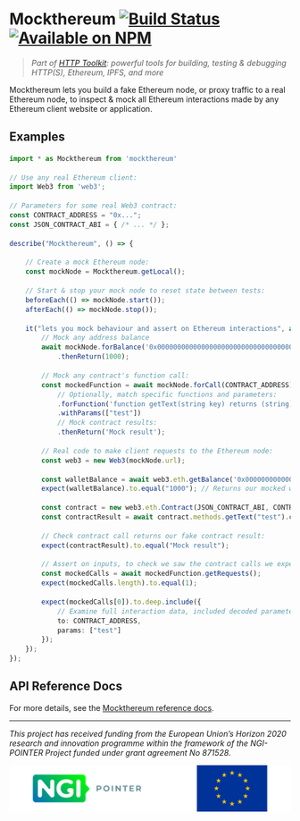 # Mockthereum [![Build Status](https://github.com/httptoolkit/mockthereum/workflows/CI/badge.svg)](https://github.com/httptoolkit/mockthereum/actions) [![Available on NPM](https://img.shields.io/npm/v/mockthereum.svg)](https://npmjs.com/package/mockthereum)

> _Part of [HTTP Toolkit](https://httptoolkit.tech): powerful tools for building, testing & debugging HTTP(S), Ethereum, IPFS, and more_

Mockthereum lets you build a fake Ethereum node, or proxy traffic to a real Ethereum node, to inspect & mock all Ethereum interactions made by any Ethereum client website or application.

## Examples

```typescript
import * as Mockthereum from 'mockthereum'

// Use any real Ethereum client:
import Web3 from 'web3';

// Parameters for some real Web3 contract:
const CONTRACT_ADDRESS = "0x...";
const JSON_CONTRACT_ABI = { /* ... */ };

describe("Mockthereum", () => {

    // Create a mock Ethereum node:
    const mockNode = Mockthereum.getLocal();

    // Start & stop your mock node to reset state between tests:
    beforeEach(() => mockNode.start());
    afterEach(() => mockNode.stop());

    it("lets you mock behaviour and assert on Ethereum interactions", async () => {
        // Mock any address balance
        await mockNode.forBalance('0x0000000000000000000000000000000000000001')
            .thenReturn(1000);

        // Mock any contract's function call:
        const mockedFunction = await mockNode.forCall(CONTRACT_ADDRESS) // Match any contract address
            // Optionally, match specific functions and parameters:
            .forFunction('function getText(string key) returns (string)')
            .withParams(["test"])
            // Mock contract results:
            .thenReturn('Mock result');

        // Real code to make client requests to the Ethereum node:
        const web3 = new Web3(mockNode.url);

        const walletBalance = await web3.eth.getBalance('0x0000000000000000000000000000000000000001');
        expect(walletBalance).to.equal("1000"); // Returns our mocked wallet balance

        const contract = new web3.eth.Contract(JSON_CONTRACT_ABI, CONTRACT_ADDRESS);
        const contractResult = await contract.methods.getText("test").call();

        // Check contract call returns our fake contract result:
        expect(contractResult).to.equal("Mock result");

        // Assert on inputs, to check we saw the contract calls we expected:
        const mockedCalls = await mockedFunction.getRequests();
        expect(mockedCalls.length).to.equal(1);

        expect(mockedCalls[0]).to.deep.include({
            // Examine full interaction data, included decoded parameters etc:
            to: CONTRACT_ADDRESS,
            params: ["test"]
        });
    });
});
```

## API Reference Docs

For more details, see the [Mockthereum reference docs](https://httptoolkit.github.io/mockthereum/).

---

_This‌ ‌project‌ ‌has‌ ‌received‌ ‌funding‌ ‌from‌ ‌the‌ ‌European‌ ‌Union’s‌ ‌Horizon‌ ‌2020‌‌ research‌ ‌and‌ ‌innovation‌ ‌programme‌ ‌within‌ ‌the‌ ‌framework‌ ‌of‌ ‌the‌ ‌NGI-POINTER‌‌ Project‌ ‌funded‌ ‌under‌ ‌grant‌ ‌agreement‌ ‌No‌ 871528._

![The NGI logo and EU flag](./ngi-eu-footer.png)
